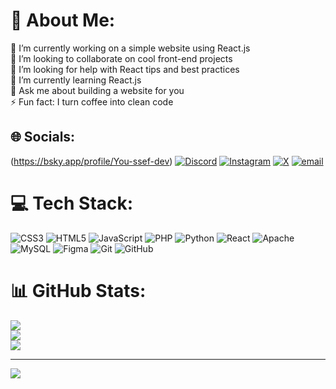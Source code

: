 # 💫 About Me:
🔭 I’m currently working on a simple website using React.js<br>👯 I’m looking to collaborate on cool front-end projects<br>🤝 I’m looking for help with React tips and best practices<br>🌱 I’m currently learning React.js<br>💬 Ask me about building a website for you<br>⚡ Fun fact: I turn coffee into clean code


## 🌐 Socials:
(https://bsky.app/profile/You-ssef-dev) [![Discord](https://img.shields.io/badge/Discord-%237289DA.svg?logo=discord&logoColor=white)](https://discord.gg/youssefnajmi6894) [![Instagram](https://img.shields.io/badge/Instagram-%23E4405F.svg?logo=Instagram&logoColor=white)](https://instagram.com/you_ssef_na) [![X](https://img.shields.io/badge/X-black.svg?logo=X&logoColor=white)](https://x.com/YoussefNajmi04) [![email](https://img.shields.io/badge/Email-D14836?logo=gmail&logoColor=white)](mailto:youssefnajmi890@gmail.com) 

# 💻 Tech Stack:
![CSS3](https://img.shields.io/badge/css3-%231572B6.svg?style=for-the-badge&logo=css3&logoColor=white) ![HTML5](https://img.shields.io/badge/html5-%23E34F26.svg?style=for-the-badge&logo=html5&logoColor=white) ![JavaScript](https://img.shields.io/badge/javascript-%23323330.svg?style=for-the-badge&logo=javascript&logoColor=%23F7DF1E) ![PHP](https://img.shields.io/badge/php-%23777BB4.svg?style=for-the-badge&logo=php&logoColor=white) ![Python](https://img.shields.io/badge/python-3670A0?style=for-the-badge&logo=python&logoColor=ffdd54) ![React](https://img.shields.io/badge/react-%2320232a.svg?style=for-the-badge&logo=react&logoColor=%2361DAFB) ![Apache](https://img.shields.io/badge/apache-%23D42029.svg?style=for-the-badge&logo=apache&logoColor=white) ![MySQL](https://img.shields.io/badge/mysql-4479A1.svg?style=for-the-badge&logo=mysql&logoColor=white) ![Figma](https://img.shields.io/badge/figma-%23F24E1E.svg?style=for-the-badge&logo=figma&logoColor=white) ![Git](https://img.shields.io/badge/git-%23F05033.svg?style=for-the-badge&logo=git&logoColor=white) ![GitHub](https://img.shields.io/badge/github-%23121011.svg?style=for-the-badge&logo=github&logoColor=white)
# 📊 GitHub Stats:
![](https://github-readme-stats.vercel.app/api?username=You-ssef-dev&theme=discord_old_blurple&hide_border=false&include_all_commits=false&count_private=false)<br/>
![](https://nirzak-streak-stats.vercel.app/?user=You-ssef-dev&theme=discord_old_blurple&hide_border=false)<br/>
![](https://github-readme-stats.vercel.app/api/top-langs/?username=You-ssef-dev&theme=discord_old_blurple&hide_border=false&include_all_commits=false&count_private=false&layout=compact)

---
[![](https://visitcount.itsvg.in/api?id=You-ssef-dev&icon=9&color=10)](https://visitcount.itsvg.in)

<!-- Proudly created with GPRM ( https://gprm.itsvg.in ) -->

